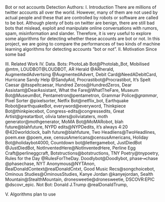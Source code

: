 Bot or not accounts Detection
Authors:
I.	Introduction
There are millions of twitter accounts all over the world. However, many of them are not used by actual people and these that are controlled by robots or software are called to be bot. Although plenty of bots on twitter are benign, there are still bad bots that mislead, exploit and manipulate online conversations with rumors, spam, misinformation and slander. Therefore, it is very useful to explore some algorithms for detecting whether these accounts are bot or not. In this project, we are going to compare the performances of two kinds of machine learning algorithms for detecting accounts “bot or not”. 
II.	Motivation
Since some bad 


III.	Related Work
IV.	Data. 
Bots: PhotoLab Bot@Photolab_Bot,  Mobilised @mtm, LOUDBOT@LOUDBOT, AR Herald @ARherald, AugmentedAdvertsing @AugmentedAdvert, Debit Card@NeedADebitCard, Hurricane Sandy Help @SandyAid, Procrastibot@Procrastibot, It’s Spelt Caesar @itsspeltcaesar, Hundred Zeros@HundredZeros, Dear Assistant@DearAssistant, What the Fare@WhatTheFare, Museum Bot@MuseumBot, Pentametron@pentametron, Grammar Police@_grammar_, Pixel Sorter @pixelsorter, Netfix Bot@netflix_bot, Earthquake Robot@earthquakeBot, everyword@everyword, Thinkpiece Bot@thinkpiecebot,
Congress-edits@congressedits, Great Artist@greatartbot, olivia taters@oliviataters, moth generator@mothgenerator, MoMA Bot@MoMARobot, blah future@blahfuture, NYPD edits@NYPDedits, it’s always 4:20 @420worldclock, balh future@blahfuture, Two Headliens@TwoHeadlines, poem.exe @poem_exe, censusAmericans@censusAmericans, Holiday Bot@holidaybot4000, Countdown bot@lettergamebot, JustDiedBot @JustDiedBot, NotInventedHere@NotInventedHere, Perline Egg Craft@perlineggcraft, Botstructions@botstructions, TNY Poetry@tnypoetry, Rules for the Day @RulesForTheDay.
Doodlybot@Doodlybot, phase↝chase @phasechase, NYT Anonymous@NYTAnon, RealDonaldContext@realDonaldCntxt, Good Music Recs@songchoicebot, Ominous Studies@OminousStudies, Kanye Jordan @kanyejordan, Sealth Mountain@StealthMountain, dronesweetie@dronesweetie, DSCOVR:EPIC @dscovr_epic. 
Not Bot: Donald J.Trump @realDonaldTrump, 

V.	Algorithms plan to use



